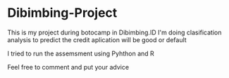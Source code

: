 # Dibimbing-Project
This  is my project during botocamp in Dibimbing.ID
I'm doing clasification analysis to predict the credit aplication will be good or default

I tried to run the assemsment using Pyhthon and R

Feel free to comment and put your advice
